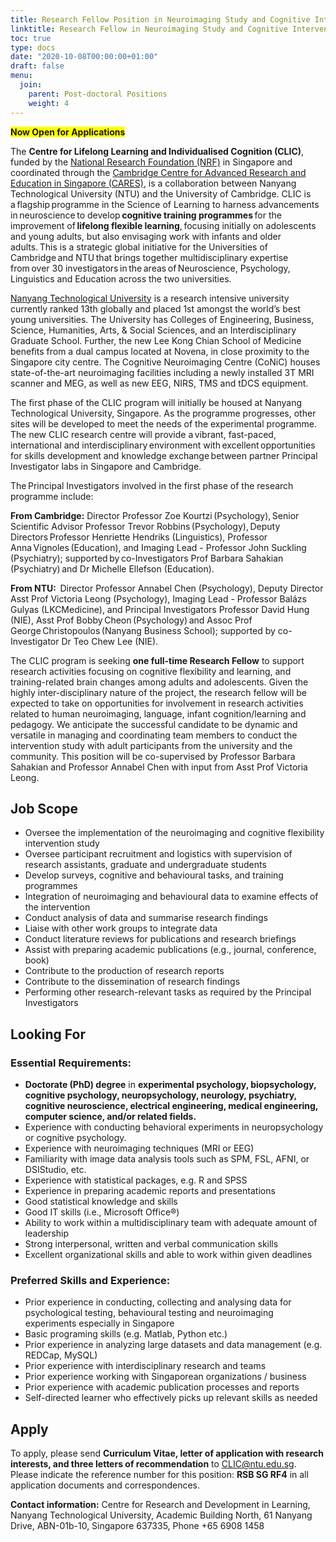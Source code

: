 ```yaml
---
title: Research Fellow Position in Neuroimaging Study and Cognitive Intervention
linktitle: Research Fellow in Neuroimaging Study and Cognitive Intervention
toc: true
type: docs
date: "2020-10-08T00:00:00+01:00"
draft: false
menu:
  join:
    parent: Post-doctoral Positions
    weight: 4
---
```


<span style="background-color: #FFFF00">**Now Open for Applications**</span>

The **Centre for Lifelong Learning and Individualised Cognition (CLIC)**, funded by the [National Research Foundation (NRF)](https://www.nrf.gov.sg/) in Singapore and coordinated through the [Cambridge Centre for Advanced Research and Education in Singapore (CARES)](https://www.create.edu.sg/about-create/research-centres/cares), is a collaboration between Nanyang Technological University (NTU) and the University of Cambridge. CLIC is a flagship programme in the Science of Learning to harness advancements in neuroscience to develop **cognitive training programmes** for the improvement of **lifelong flexible learning**, focusing initially on adolescents and young adults, but also envisaging work with infants and older adults. This is a strategic global initiative for the Universities of Cambridge and NTU that brings together multidisciplinary expertise from over 30 investigators in the areas of Neuroscience, Psychology, Linguistics and Education across the two universities.

[Nanyang Technological University](https://www.ntu.edu.sg/Pages/home.aspx) is a research intensive university currently ranked 13th globally and placed 1st amongst the world’s best young universities. The University has Colleges of Engineering, Business, Science, Humanities, Arts, & Social Sciences, and an Interdisciplinary Graduate School. Further, the new Lee Kong Chian School of Medicine benefits from a dual campus located at Novena, in close proximity to the Singapore city centre. The Cognitive Neuroimaging Centre (CoNiC) houses state-of-the-art neuroimaging facilities including a newly installed 3T MRI scanner and MEG, as well as new EEG, NIRS, TMS and tDCS equipment.  

The first phase of the CLIC program will initially be housed at Nanyang Technological University, Singapore. As the programme progresses, other sites will be developed to meet the needs of the experimental programme. The new CLIC research centre will provide a vibrant, fast-paced, international and interdisciplinary environment with excellent opportunities for skills development and knowledge exchange between partner Principal Investigator labs in Singapore and Cambridge.    

The Principal Investigators involved in the first phase of the research programme include:  
 
**From Cambridge:** Director Professor Zoe Kourtzi (Psychology), Senior Scientific Advisor Professor Trevor Robbins (Psychology), Deputy Directors Professor Henriette Hendriks (Linguistics), Professor Anna Vignoles (Education), and Imaging Lead - Professor John Suckling (Psychiatry); supported by co-Investigators Prof Barbara Sahakian (Psychiatry) and Dr Michelle Ellefson (Education).  
 
**From NTU:**  Director Professor Annabel Chen (Psychology), Deputy Director Asst Prof Victoria Leong (Psychology), Imaging Lead - Professor Balázs Gulyas (LKCMedicine), and Principal Investigators Professor David Hung (NIE), Asst Prof Bobby Cheon (Psychology) and Assoc Prof George Christopoulos (Nanyang Business School); supported by co-Investigator Dr Teo Chew Lee (NIE). 
 
The CLIC program is seeking **one full-time Research Fellow** to support research activities focusing on cognitive flexibility and learning, and training-related brain changes among adults and adolescents. Given the highly inter-disciplinary nature of the project, the research fellow will be expected to take on opportunities for involvement in research activities related to human neuroimaging, language, infant cognition/learning and pedagogy. We anticipate the successful candidate to be dynamic and versatile in managing and coordinating team members to conduct the intervention study with adult participants from the university and the community. This position will be co-supervised by Professor Barbara Sahakian and Professor Annabel Chen with input from Asst Prof Victoria Leong. 

## Job Scope

*	Oversee the implementation of the neuroimaging and cognitive flexibility intervention study
*	Oversee participant recruitment and logistics with supervision of research assistants, graduate and undergraduate students
*	Develop surveys, cognitive and behavioural tasks, and training programmes
*	Integration of neuroimaging and behavioural data to examine effects of the intervention
*	Conduct analysis of data and summarise research findings
*	Liaise with other work groups to integrate data
*	Conduct literature reviews for publications and research briefings
*	Assist with preparing academic publications (e.g., journal, conference, book)
*	Contribute to the production of research reports
*	Contribute to the dissemination of research findings 
*	Performing other research-relevant tasks as required by the Principal Investigators

## Looking For
### Essential Requirements:

*	**Doctorate (PhD) degree** in **experimental psychology, biopsychology, cognitive psychology, neuropsychology, neurology, psychiatry, cognitive neuroscience, electrical engineering, medical engineering, computer science, and/or related fields.**
*	Experience with conducting behavioral experiments in neuropsychology or cognitive psychology.
*	Experience with neuroimaging techniques (MRI or EEG)
*	Familiarity with image data analysis tools such as SPM, FSL, AFNI, or DSIStudio, etc.
*	Experience with statistical packages, e.g. R and SPSS
*	Experience in preparing academic reports and presentations
*	Good statistical knowledge and skills
*	Good IT skills (i.e., Microsoft Office®)
*	Ability to work within a multidisciplinary team with adequate amount of leadership
*	Strong interpersonal, written and verbal communication skills
*	Excellent organizational skills and able to work within given deadlines

### Preferred Skills and Experience:
*	Prior experience in conducting, collecting and analysing data for psychological testing, behavioural testing and neuroimaging experiments especially in Singapore
*	Basic programing skills (e.g. Matlab, Python etc.)
*	Prior experience in analyzing large datasets and data management (e.g. REDCap, MySQL)
*	Prior experience with interdisciplinary research and teams
*	Prior experience working with Singaporean organizations / business
*	Prior experience with academic publication processes and reports
*	Self-directed learner who effectively picks up relevant skills as needed


## Apply

To apply, please send **Curriculum Vitae, letter of application with research interests, and three letters of recommendation** to CLIC@ntu.edu.sg. Please indicate the reference number for this position: **RSB SG RF4** in all application documents and correspondences.

**Contact information:** Centre for Research and Development in Learning, Nanyang Technological University, Academic Building North, 61 Nanyang Drive, ABN-01b-10, Singapore 637335, Phone +65 6908 1458
